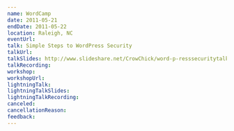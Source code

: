 ```yaml
---
name: WordCamp
date: 2011-05-21
endDate: 2011-05-22
location: Raleigh, NC
eventUrl:
talk: Simple Steps to WordPress Security
talkUrl:
talkSlides: http://www.slideshare.net/CrowChick/word-p-resssecuritytalk
talkRecording:
workshop:
workshopUrl:
lightningTalk:
lightningTalkSlides:
lightningTalkRecording:
canceled:
cancellationReason:
feedback:
---
```

